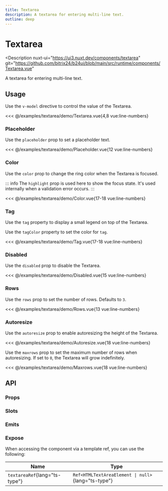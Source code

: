 ```yaml
---
title: Textarea
description: A textarea for entering multi-line text.
outline: deep
---
```

<script setup>
import TextareaExample from '/examples/textarea/Textarea.vue';
import PlaceholderExample from '/examples/textarea/Placeholder.vue';
import ColorExample from '/examples/textarea/Color.vue';
import TagExample from '/examples/textarea/Tag.vue';
import DisabledExample from '/examples/textarea/Disabled.vue';
import RowsExample from '/examples/textarea/Rows.vue';
import AutoresizeExample from '/examples/textarea/Autoresize.vue';
import MaxrowsExample from '/examples/textarea/Maxrows.vue';
</script>
# Textarea

<Description
  nuxt-ui="https://ui3.nuxt.dev/components/textarea"
  git="https://github.com/bitrix24/b24ui/blob/main/src/runtime/components/Textarea.vue"
>
  A textarea for entering multi-line text.
</Description>

## Usage

Use the `v-model` directive to control the value of the Textarea.

<div class="lg:min-h-[160px]">
  <ClientOnly>
    <TextareaExample />
  </ClientOnly>
</div>

<<< @/examples/textarea/demo/Textarea.vue{4,8 vue:line-numbers}

### Placeholder

Use the `placeholder` prop to set a placeholder text.

<div class="lg:min-h-[275px]">
  <ClientOnly>
    <PlaceholderExample />
  </ClientOnly>
</div>

<<< @/examples/textarea/demo/Placeholder.vue{12 vue:line-numbers}

### Color

Use the `color` prop to change the ring color when the Textarea is focused.

::: info
The `highlight` prop is used here to show the focus state. It's used internally when a validation error occurs.
:::

<div class="lg:min-h-[275px]">
  <ClientOnly>
    <ColorExample />
  </ClientOnly>
</div>

<<< @/examples/textarea/demo/Color.vue{17-18 vue:line-numbers}

### Tag

Use the `tag` property to display a small legend on top of the Textarea.

Use the `tagColor` property to set the color for `tag`.

<div class="lg:min-h-[275px]">
  <ClientOnly>
    <TagExample />
  </ClientOnly>
</div>

<<< @/examples/textarea/demo/Tag.vue{17-18 vue:line-numbers}

### Disabled

Use the `disabled` prop to disable the Textarea.

<div class="lg:min-h-[275px]">
  <ClientOnly>
    <DisabledExample />
  </ClientOnly>
</div>

<<< @/examples/textarea/demo/Disabled.vue{15 vue:line-numbers}

### Rows

Use the `rows` prop to set the number of rows. Defaults to `3`.

<div class="lg:min-h-[275px]">
  <ClientOnly>
    <RowsExample />
  </ClientOnly>
</div>

<<< @/examples/textarea/demo/Rows.vue{13 vue:line-numbers}

### Autoresize

Use the `autoresize` prop to enable autoresizing the height of the Textarea.

<div class="lg:min-h-[275px]">
  <ClientOnly>
    <AutoresizeExample />
  </ClientOnly>
</div>

<<< @/examples/textarea/demo/Autoresize.vue{18 vue:line-numbers}

Use the `maxrows` prop to set the maximum number of rows when autoresizing. If set to `0`, the Textarea will grow indefinitely.

<div class="lg:min-h-[275px]">
  <ClientOnly>
    <MaxrowsExample />
  </ClientOnly>
</div>

<<< @/examples/textarea/demo/Maxrows.vue{18 vue:line-numbers}

## API

### Props

<ComponentProps component="Textarea" />

### Slots

<ComponentSlots component="Textarea" />

### Emits

<ComponentEmits component="Textarea" />

### Expose

When accessing the component via a template ref, you can use the following:

| Name                          | Type                                               |
|-------------------------------|----------------------------------------------------|
| `textareaRef`{lang="ts-type"} | `Ref<HTMLTextAreaElement \| null>`{lang="ts-type"} |
